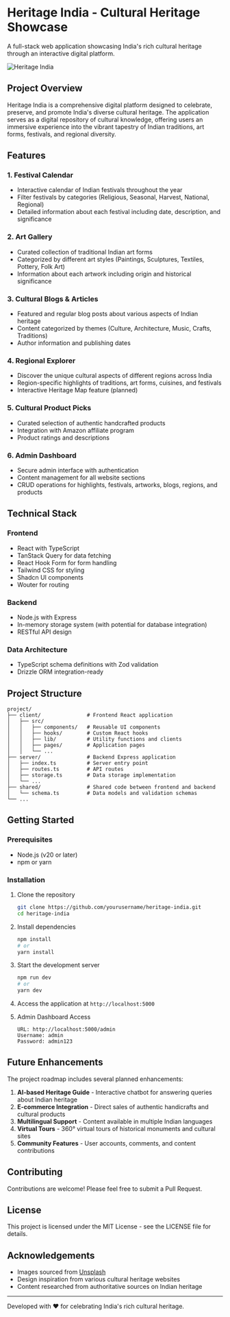 # Heritage India - Cultural Heritage Showcase

A full-stack web application showcasing India's rich cultural heritage through an interactive digital platform.

![Heritage India](https://images.unsplash.com/photo-1532375810709-75b1da00537c?ixlib=rb-1.2.1&auto=format&fit=crop&w=100&q=80)

## Project Overview

Heritage India is a comprehensive digital platform designed to celebrate, preserve, and promote India's diverse cultural heritage. The application serves as a digital repository of cultural knowledge, offering users an immersive experience into the vibrant tapestry of Indian traditions, art forms, festivals, and regional diversity.

## Features

### 1. Festival Calendar
- Interactive calendar of Indian festivals throughout the year
- Filter festivals by categories (Religious, Seasonal, Harvest, National, Regional)
- Detailed information about each festival including date, description, and significance

### 2. Art Gallery
- Curated collection of traditional Indian art forms
- Categorized by different art styles (Paintings, Sculptures, Textiles, Pottery, Folk Art)
- Information about each artwork including origin and historical significance

### 3. Cultural Blogs & Articles
- Featured and regular blog posts about various aspects of Indian heritage
- Content categorized by themes (Culture, Architecture, Music, Crafts, Traditions)
- Author information and publishing dates

### 4. Regional Explorer
- Discover the unique cultural aspects of different regions across India
- Region-specific highlights of traditions, art forms, cuisines, and festivals
- Interactive Heritage Map feature (planned)

### 5. Cultural Product Picks
- Curated selection of authentic handcrafted products
- Integration with Amazon affiliate program
- Product ratings and descriptions

### 6. Admin Dashboard
- Secure admin interface with authentication
- Content management for all website sections
- CRUD operations for highlights, festivals, artworks, blogs, regions, and products

## Technical Stack

### Frontend
- React with TypeScript
- TanStack Query for data fetching
- React Hook Form for form handling
- Tailwind CSS for styling
- Shadcn UI components
- Wouter for routing

### Backend
- Node.js with Express
- In-memory storage system (with potential for database integration)
- RESTful API design

### Data Architecture
- TypeScript schema definitions with Zod validation
- Drizzle ORM integration-ready

## Project Structure

```
project/
├── client/               # Frontend React application
│   ├── src/
│   │   ├── components/   # Reusable UI components
│   │   ├── hooks/        # Custom React hooks
│   │   ├── lib/          # Utility functions and clients
│   │   ├── pages/        # Application pages
│   │   └── ...
├── server/               # Backend Express application
│   ├── index.ts          # Server entry point
│   ├── routes.ts         # API routes
│   ├── storage.ts        # Data storage implementation
│   └── ...
├── shared/               # Shared code between frontend and backend
│   └── schema.ts         # Data models and validation schemas
└── ...
```

## Getting Started

### Prerequisites
- Node.js (v20 or later)
- npm or yarn

### Installation

1. Clone the repository
   ```bash
   git clone https://github.com/yourusername/heritage-india.git
   cd heritage-india
   ```

2. Install dependencies
   ```bash
   npm install
   # or
   yarn install
   ```

3. Start the development server
   ```bash
   npm run dev
   # or
   yarn dev
   ```

4. Access the application at `http://localhost:5000`

5. Admin Dashboard Access
   ```
   URL: http://localhost:5000/admin
   Username: admin
   Password: admin123
   ```

## Future Enhancements

The project roadmap includes several planned enhancements:

1. **AI-based Heritage Guide** - Interactive chatbot for answering queries about Indian heritage
2. **E-commerce Integration** - Direct sales of authentic handicrafts and cultural products
3. **Multilingual Support** - Content available in multiple Indian languages
4. **Virtual Tours** - 360° virtual tours of historical monuments and cultural sites
5. **Community Features** - User accounts, comments, and content contributions

## Contributing

Contributions are welcome! Please feel free to submit a Pull Request.

## License

This project is licensed under the MIT License - see the LICENSE file for details.

## Acknowledgements

- Images sourced from [Unsplash](https://unsplash.com)
- Design inspiration from various cultural heritage websites
- Content researched from authoritative sources on Indian heritage

---

Developed with ❤️ for celebrating India's rich cultural heritage.